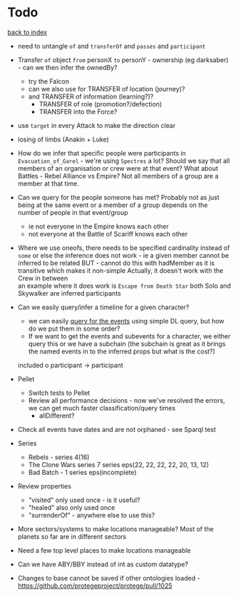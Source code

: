 # Todo

[back to index](index.md)

* need to untangle ```of``` and ```transferOf``` and ```passes``` and ```participant```

* Transfer ```of``` object ```from``` personX ```to``` personY - ownership (eg darksaber) - can we then infer the ownedBy?
  * try the Falcon
  * can we also use for TRANSFER of location (journey)?
  * and TRANSFER of information (learning?)?
    * TRANSFER of role (promotion?/defection)
    * TRANSFER into the Force?
    
* use ```target``` in every Attack to make the direction clear
  
* losing of limbs (Anakin + Luke)

* How do we infer that specific people were participants in `Evacuation_of_Garel` - we're using `Spectres` a lot?
  Should we say that all members of an organisation or crew were at that event? What about Battles - Rebel Alliance vs Empire?
  Not all members of a group are a member at that time.

* Can we query for the people someone has met? Probably not as just being at the same event or a member of a group
  depends on the number of people in that event/group
    - ie not everyone in the Empire knows each other
    - not everyone at the Battle of Scariff knows each other

*  Where we use oneofs, there needs to be specified cardinality instead of `some`
   or else the inference does not work - ie a given member cannot be inferred to be related
   BUT - cannot do this with hadMember as it is transitive which makes it non-simple
   Actually, it doesn't work with the Crew in between  
   an example where it does work is `Escape from Death Star` both Solo and Skywalker are inferred participants

* Can we easily query/infer a timeline for a given character?
    * we can easily [query for the events](docs/events.md) using simple DL query, but how do we put them in some order?
    * If we want to get the events and subevents for a character, we either query this or we have
      a subchain (the subchain is great as it brings the named events in to the inferred props but what is the cost?)
      

    included o participant -> participant

* Pellet
    * Switch tests to Pellet
    * Review all performance decisions - now we've resolved the errors, we can get much faster classification/query times
        * allDifferent?

* Check all events have dates and are not orphaned - see Sparql test

* Series
    * Rebels - series 4(16)
    * The Clone Wars series 7 series eps(22, 22, 22, 22, 20, 13, 12)
    * Bad Batch - 1 series eps(incomplete)

* Review properties
    * "visited" only used once - is it useful?
    * "healed" also only used once
    * "surrenderOf" - anywhere else to use this?
    
* More sectors/systems to make locations manageable? Most of the planets so far are in different sectors
* Need a few top level places to make locations manageable

* Can we have ABY/BBY instead of int as custom datatype?

* Changes to base cannot be saved if other ontologies loaded - https://github.com/protegeproject/protege/pull/1025